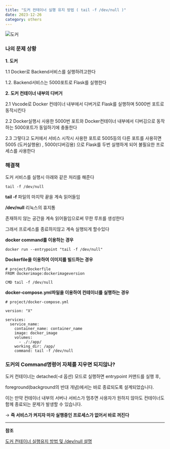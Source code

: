 ```yaml
---
title: "도커 컨테이너 실행 유지 방법 ( tail -f /dev/null )"
date: 2023-12-26
category: others
---
```


![도커](/storage/1703601417.jpg)

### 나의 문제 상황

**1. 도커**

1.1 Docker로 Backend서비스를 실행하려고한다

1.2. Backend서비스는 5000포트로 Flask를 실행한다

**2. 도커 컨테이너 내부의 디버거**

2.1 Vscode로 Docker 컨테이너 내부에서 디버거로 Flask를 실행하며 5000번 포트로 동작시킨다

2.2 Docker실행시 사용한 5000번 포트와 Docker컨테이너 내부에서 디버깅으로 동작하는 5000포트가 동일하기에 충돌한다

2.3 그렇다고 도커에서 서비스 시작시 사용한 포트로 5005등의 다른 포트를 사용히면 5005 (도커실행용) , 5000(디버깅용) 으로 Flask를 두번 실행하게 되어 불필요한 프로세스를 사용한다

### 해결책

도커 서비스를 실행시 아래와 같은 처리를 해준다

`tail -f /dev/null`

**tail -f** 파일의 마지막 끝을 계속 읽어들임

**/dev/null** 리눅스의 휴지통

존재하지 않는 공간을 계속 읽어들임으로써 무한 루프를 생성한다

그래서 프로세스를 종료하지않고 계속 실행되게 할수있다

**docker command를 이용하는 경우**

```
docker run --entrypoint "tail -f /dev/null"
```

**Dockerfile을 이용하여 이미지를 빌드하는 경우**

```
# project/Dockerfile
FROM dockerimage:dockerimageversion

CMD tail -f /dev/null
```

**docker-compose.yml파일을 이용하여 컨테이너를 실행하는 경우**

```
# project/docker-compose.yml

version: "X"

services:
  service_name:
    container_name: container_name
    image: docker_image
    volumes:
      - ./:/app/
    working_dir: /app/
    command: tail -f /dev/null
```

### 도커의 Command명령어 자체를 지우면 되지않나?

도커 컨테이너는 detached(-d 옵션) 모드로 실행하면 entrypoint 커맨드를 실행 후,

foreground(background의 반대 개념)에서는 바로 종료되도록 설계되었습니다.

이는 만약 컨테이너 내부의 서버나 서비스가 멈추면 사용자가 원하지 않아도 컨테이너도 함께 종료되는 문제가 발생할 수 있습니다.

→ **즉 서비스가 켜지자 마자 실행중인 프로세스가 없어서 바로 꺼진다**

---

**참조**

[도커 컨테이너 실행유지 방법 및 /dev/null 설명](https://growd.tistory.com/81)
